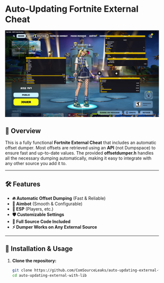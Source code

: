 # Auto-Updating Fortnite External Cheat

![Menu Screenshot](image.png)

## 🚀 Overview
This is a fully functional **Fortnite External Cheat** that includes an automatic offset dumper. Most offsets are retrieved using an **API** (not Dumpspace) to ensure fast and up-to-date values. The provided **offsetdumper.h** handles all the necessary dumping automatically, making it easy to integrate with any other source you add it to.

---

## 🛠 Features
- **🔥 Automatic Offset Dumping** (Fast & Reliable)
- **🎯 Aimbot** (Smooth & Configurable)
- **🌟 ESP** (Players, etc.)
- **🛡️ Customizable Settings**
- **📂 Full Source Code Included**
- **⚡ Dumper Works on Any External Source**

---

## 📜 Installation & Usage
1. **Clone the repository:**
   ```sh
   git clone https://github.com/ComSourceLeaks/auto-updating-external-with-lib.git
   cd auto-updating-external-with-lib
